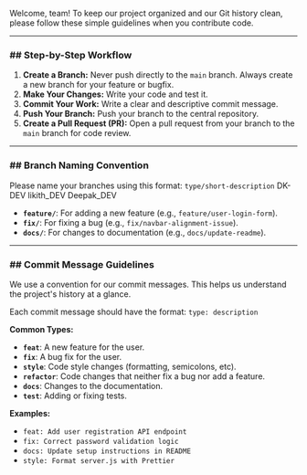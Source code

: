 

Welcome, team! To keep our project organized and our Git history clean, please follow these simple guidelines when you contribute code.

---
### ## Step-by-Step Workflow

1.  **Create a Branch:** Never push directly to the `main` branch. Always create a new branch for your feature or bugfix.
2.  **Make Your Changes:** Write your code and test it.
3.  **Commit Your Work:** Write a clear and descriptive commit message.
4.  **Push Your Branch:** Push your branch to the central repository.
5.  **Create a Pull Request (PR):** Open a pull request from your branch to the `main` branch for code review.

---
### ## Branch Naming Convention

Please name your branches using this format: `type/short-description`
DK-DEV
likith_DEV
Deepak_DEV


* **`feature/`**: For adding a new feature (e.g., `feature/user-login-form`).
* **`fix/`**: For fixing a bug (e.g., `fix/navbar-alignment-issue`).
* **`docs/`**: For changes to documentation (e.g., `docs/update-readme`).

---
### ## Commit Message Guidelines

We use a convention for our commit messages. This helps us understand the project's history at a glance.

Each commit message should have the format: `type: description`

**Common Types:**

* **`feat`**: A new feature for the user.
* **`fix`**: A bug fix for the user.
* **`style`**: Code style changes (formatting, semicolons, etc).
* **`refactor`**: Code changes that neither fix a bug nor add a feature.
* **`docs`**: Changes to the documentation.
* **`test`**: Adding or fixing tests.

**Examples:**

* `feat: Add user registration API endpoint`
* `fix: Correct password validation logic`
* `docs: Update setup instructions in README`
* `style: Format server.js with Prettier`
